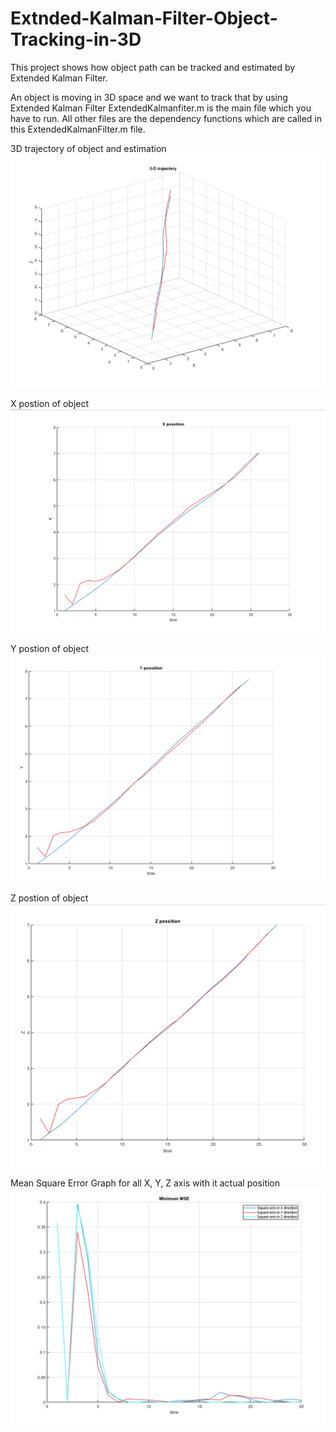 # Extnded-Kalman-Filter-Object-Tracking-in-3D
This project shows how object path can be tracked and estimated by Extended Kalman Filter. 

An object is moving in 3D space and we want to track that by using Extended Kalman Filter ExtendedKalmanfiter.m is the main file which you have to run.
All other files are the dependency functions which are called in this ExtendedKalmanFilter.m file.

3D trajectory of object and estimation
![3D trajectory](https://github.com/phet2309/Extnded-Kalman-Filter-Object-Tracking-in-3D/blob/master/3dTrajectory.png)

X postion of object
![This is X postion of object](https://github.com/phet2309/Extnded-Kalman-Filter-Object-Tracking-in-3D/blob/master/X.png)

Y postion of object
![This is Y postion of object](https://github.com/phet2309/Extnded-Kalman-Filter-Object-Tracking-in-3D/blob/master/Y.png)

Z postion of object
![This is Z postion of object](https://github.com/phet2309/Extnded-Kalman-Filter-Object-Tracking-in-3D/blob/master/Z.png) 

Mean Square Error Graph for all X, Y, Z axis with it actual position
![This is Mean Square Error Graph for all X, Y, Z axis with it actual position](https://github.com/phet2309/Extnded-Kalman-Filter-Object-Tracking-in-3D/blob/master/MSE.png)
